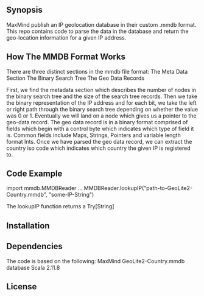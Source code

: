 ## Synopsis

MaxMind publish an IP geolocation database in their custom .mmdb format.
This repo contains code to parse the data in the database and return the geo-location information for a given IP address.

## How The MMDB Format Works

There are three distinct sections in the mmdb file format:
The Meta Data Section
The Binary Search Tree
The Geo Data Records

First, we find the metadata section which describes the number of nodes in the binary search tree and the size of the search tree records.
Then we take the binary representation of the IP address and for each bit, we take the left or right path through the binary search tree depending on whether the value was 0 or 1. Eventually we will land on a node which gives us a pointer to the geo-data record.
The geo data record is in a binary format comprised of fields which begin with a control byte which indicates which type of field it is. Common fields include Maps, Strings, Pointers and variable length format Ints.
Once we have parsed the geo data record, we can extract the country iso code which indicates which country the given IP is registered to.

## Code Example

import mmdb.MMDBReader
...
MMDBReader.lookupIP("path-to-GeoLite2-Country.mmdb", "some-IP-String")

The lookupIP function returns a Try[String]

## Installation

## Dependencies

The code is based on the following:
MaxMind GeoLite2-Country.mmdb database
Scala 2.11.8

## License